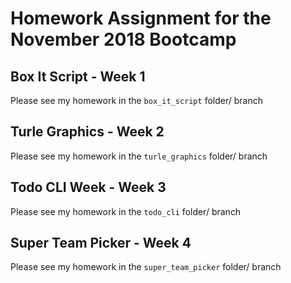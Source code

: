 # Homework Assignment for the November 2018 Bootcamp

## Box It Script - Week 1
Please see my homework in the `box_it_script` folder/ branch

## Turle Graphics - Week 2
Please see my homework in the `turle_graphics` folder/ branch

## Todo CLI Week - Week 3
Please see my homework in the `todo_cli` folder/ branch

## Super Team Picker - Week 4
Please see my homework in the `super_team_picker` folder/ branch
